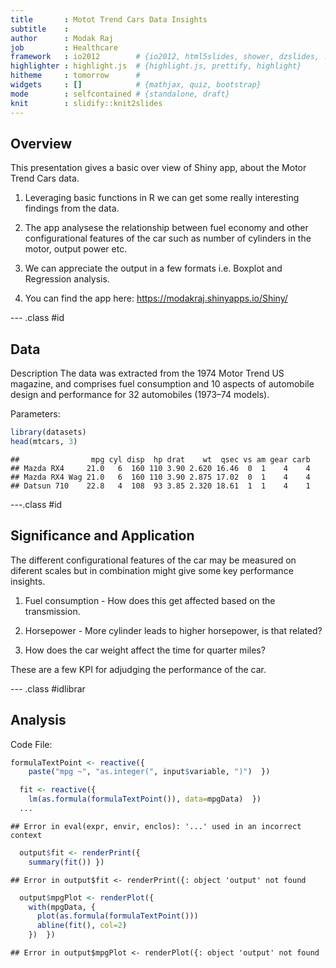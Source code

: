 ```yaml
---
title       : Motot Trend Cars Data Insights
subtitle    : 
author      : Modak Raj
job         : Healthcare
framework   : io2012        # {io2012, html5slides, shower, dzslides, ...}
highlighter : highlight.js  # {highlight.js, prettify, highlight}
hitheme     : tomorrow      # 
widgets     : []            # {mathjax, quiz, bootstrap}
mode        : selfcontained # {standalone, draft}
knit        : slidify::knit2slides
---
```


## Overview

This presentation gives a basic over view of Shiny app, about the Motor Trend Cars data.
1. Leveraging basic functions in R we can get some really interesting findings from the data.

2. The app analysese the relationship between fuel economy and other configurational features of the car such as number of cylinders in the motor, output power etc.

3. We can appreciate the output in a few formats i.e. Boxplot and Regression analysis.

4. You can find the app here: https://modakraj.shinyapps.io/Shiny/ 

--- .class #id 

## Data

Description
The data was extracted from the 1974 Motor Trend US magazine, and comprises fuel consumption and 10 aspects of automobile design and performance for 32 automobiles (1973–74 models).

Parameters:
 
 ```r
 library(datasets)
 head(mtcars, 3)
 ```
 
 ```
 ##                mpg cyl disp  hp drat    wt  qsec vs am gear carb
 ## Mazda RX4     21.0   6  160 110 3.90 2.620 16.46  0  1    4    4
 ## Mazda RX4 Wag 21.0   6  160 110 3.90 2.875 17.02  0  1    4    4
 ## Datsun 710    22.8   4  108  93 3.85 2.320 18.61  1  1    4    1
 ```

---.class #id

## Significance and Application

The different configurational features of the car may be  measured on diferent scales but in combination might give some key performance insights.

1. Fuel consumption - How does this get affected based on the transmission.

2. Horsepower - More cylinder leads to higher horsepower, is that related?

3. How does the car weight affect the time for quarter miles?


These are a few KPI for adjudging the performance of the car.

--- .class #idlibrar

## Analysis
Code File:

```r
formulaTextPoint <- reactive({
    paste("mpg ~", "as.integer(", input$variable, ")")  })

  fit <- reactive({
    lm(as.formula(formulaTextPoint()), data=mpgData)  })
  ...
```

```
## Error in eval(expr, envir, enclos): '...' used in an incorrect context
```

```r
  output$fit <- renderPrint({
    summary(fit()) })
```

```
## Error in output$fit <- renderPrint({: object 'output' not found
```

```r
  output$mpgPlot <- renderPlot({
    with(mpgData, {
      plot(as.formula(formulaTextPoint()))
      abline(fit(), col=2)
    })  })
```

```
## Error in output$mpgPlot <- renderPlot({: object 'output' not found
```


